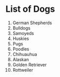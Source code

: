 # List of Dogs
1. German Shepherds
2. Bulldogs
3. Samoyeds
4. Huskies
5. Pugs
6. Poodles
7. Chihuauhua
8. Alaskan
9. Golden Retriever
10. Rottweiler
